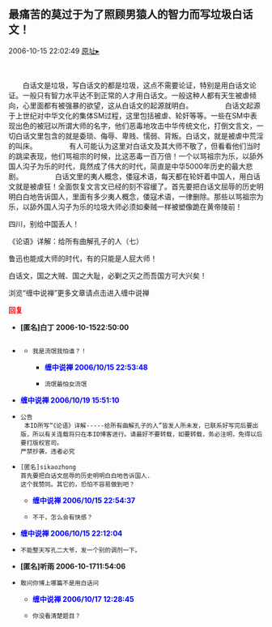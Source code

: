 ## 最痛苦的莫过于为了照顾男猿人的智力而写垃圾白话文！
2006-10-15 22:02:49
[原址▸](http://www.fxgan.com/chan_time/2006_07_12/375.htm)



 



 
 
  　　
 
  　　白话文是垃圾，写白话文的都是垃圾，这点不需要论证，特别是用白话文论证。一般只有智力水平达不到正常的人才用白话文。一般这种人都有天生被虐倾向，心里面都有被强暴的欲望，这从白话文的起源就明白。
   　　
   　　白话文起源于上世纪对中华文化的集体SM过程，这里包括被虐、轮奸等等。一些在SM中表现出色的被冠以所谓大师的名字，他们恶毒地攻击中华传统文化，打倒文言文，一切白话文里包含的就是委琐、侮辱、卑贱、懦弱、背叛。白话文，就是被虐中荒淫的叫床。
   　　
   　　有人可能认为这里对白话文及其大师不敬了，但看看他们当时的跳梁表现，他们骂祖宗的时候，比这恶毒一百万倍！一个以骂祖宗为乐，以舔外国人沟子为乐的时代，竟然成了伟大的时代，简直是中华5000年历史的最大悲剧。
   　　
   　　白话文里的夷人概念，倭寇术语，每天都在轮奸着中国人，用白话文就是被虐狂！全面恢复文言文已经的刻不容缓了。首先要把白话文屈辱的历史明明白白地告诉国人，里面有多少夷人概念，倭寇术语，一律删除。那些以骂祖宗为乐，以舔外国人沟子为乐的垃圾大师必须如秦贼一样被塑像跪在黄帝陵前！


 


 


 四川，别给中国丢人！


 


 《论语》详解：给所有曲解孔子的人（七）


 


 鲁迅也能成大师的时代，有的只能是人屁大师！


 


 白话文，国之大贼、国之大耻，必剿之灭之而吾国方可大兴矣！


 


 
  浏览“缠中说禅”更多文章请点击进入缠中说禅
 





<font color='red'>**回复**</font>


- **[匿名]白丁 2006-10-1522:50:00**
- ```

  ```
   - ```
     我是流氓我怕谁？！
     ```
      - <font color='blue'>**缠中说禅 2006/10/15 22:53:48**</font>
      - ```
        流氓最怕女流氓
        ```
- <font color='blue'>**缠中说禅 2006/10/19 15:51:10**</font>
- ```
  公告
   本ID所写“《论语》详解-----给所有曲解孔子的人”皆发人所未发，已联系好写完后要出版，所以有关连载将只在本ID博客进行。请最好不要转载，如要转载，务必注明，免得以后要打版权官司。
  严禁抄袭，违者必究
  ```
- ```
  [匿名]sikaozhong
  首先要把白话文屈辱的历史明明白白地告诉国人.
  这个我赞同。其它的，恐怕不容易做到吧？
  ```
   - <font color='blue'>**缠中说禅 2006/10/15 22:54:37**</font>
   - ```
     不干，怎么会有快感？
     ```
- <font color='blue'>**缠中说禅 2006/10/15 22:12:04**</font>
- ```
  不能整天写孔二大爷，发一个别的调剂一下。
  ```
- **[匿名]听雨 2006-10-1711:54:06**
- ```
  敢问你博上哪篇不是用白话问
  ```
   - <font color='blue'>**缠中说禅 2006/10/17 12:28:45**</font>
   - ```
     你没看清楚题目？
     ```
